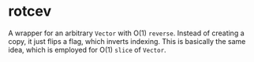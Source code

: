 # rotcev

A wrapper for an arbitrary `Vector` with O(1) `reverse`. Instead of creating a copy, it just flips a flag, which inverts indexing. This is basically the same idea, which is employed for O(1) `slice` of `Vector`.
